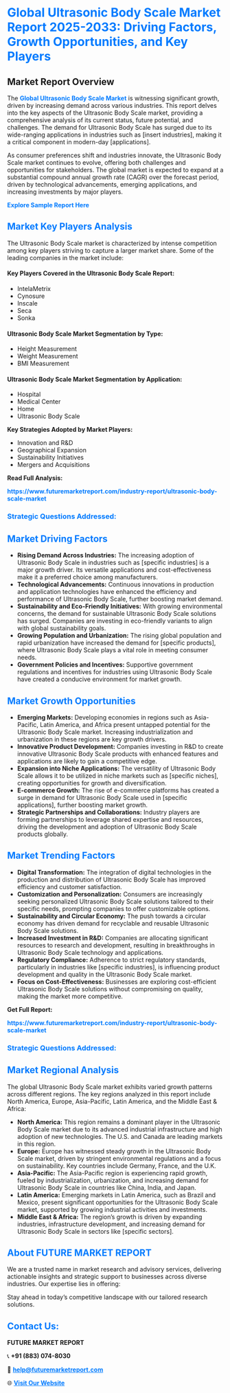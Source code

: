 <h1 style="color: #007BFF;">Global Ultrasonic Body Scale Market Report 2025-2033: Driving Factors, Growth Opportunities, and Key Players</h1>

<section id="overview">
<h2>Market Report Overview</h2>
<p>The <a href="https://www.futuremarketreport.com/industry-report/ultrasonic-body-scale-market" style="color: #007BFF; text-decoration: none;"><strong>Global Ultrasonic Body Scale Market</strong></a> is witnessing significant growth, driven by increasing demand across various industries. This report delves into the key aspects of the Ultrasonic Body Scale market, providing a comprehensive analysis of its current status, future potential, and challenges. The demand for Ultrasonic Body Scale has surged due to its wide-ranging applications in industries such as [insert industries], making it a critical component in modern-day [applications].</p>
<p>As consumer preferences shift and industries innovate, the Ultrasonic Body Scale market continues to evolve, offering both challenges and opportunities for stakeholders. The global market is expected to expand at a substantial compound annual growth rate (CAGR) over the forecast period, driven by technological advancements, emerging applications, and increasing investments by major players.</p>
</section>

<section id="overview">
<p><a href="https://www.futuremarketreport.com/request-sample/reportId=125273" style="color: #007BFF; text-decoration: none;"><strong>Explore Sample Report Here</strong></a></p>
</section>

<section id="key-players">
<h2 style="color: #007BFF;">Market Key Players Analysis</h2>
<p>The Ultrasonic Body Scale market is characterized by intense competition among key players striving to capture a larger market share. Some of the leading companies in the market include:</p>
<h4>Key Players Covered in the Ultrasonic Body Scale Report:</h4>
<ul><li>IntelaMetrix</li><li>Cynosure</li><li>Inscale</li><li>Seca</li><li>Sonka</li></ul>
<h4>Ultrasonic Body Scale Market Segmentation by Type:</h4>
<ul><li>Height Measurement</li><li>Weight Measurement</li><li>BMI Measurement</li></ul>

<h4>Ultrasonic Body Scale Market Segmentation by Application:</h4>
<ul><li>Hospital</li><li>Medical Center</li><li>Home</li><li>Ultrasonic Body Scale</li></ul>
<p><strong>Key Strategies Adopted by Market Players:</strong></p>
<ul>
<li>Innovation and R&D</li>
<li>Geographical Expansion</li>
<li>Sustainability Initiatives</li>
<li>Mergers and Acquisitions</li>
</ul>
</section>

<section>
<p><strong>Read Full Analysis: </strong></p><a href="https://www.futuremarketreport.com/industry-report/ultrasonic-body-scale-market" style="color: #007BFF; text-decoration: none;"><strong>https://www.futuremarketreport.com/industry-report/ultrasonic-body-scale-market</strong></a>
<h3 style="color: #007BFF;">Strategic Questions Addressed:</h3>
</section>

<section id="driving-factors">
<h2 style="color: #007BFF;">Market Driving Factors</h2>
<ul>
<li><strong>Rising Demand Across Industries:</strong> The increasing adoption of Ultrasonic Body Scale in industries such as [specific industries] is a major growth driver. Its versatile applications and cost-effectiveness make it a preferred choice among manufacturers.</li>
<li><strong>Technological Advancements:</strong> Continuous innovations in production and application technologies have enhanced the efficiency and performance of Ultrasonic Body Scale, further boosting market demand.</li>
<li><strong>Sustainability and Eco-Friendly Initiatives:</strong> With growing environmental concerns, the demand for sustainable Ultrasonic Body Scale solutions has surged. Companies are investing in eco-friendly variants to align with global sustainability goals.</li>
<li><strong>Growing Population and Urbanization:</strong> The rising global population and rapid urbanization have increased the demand for [specific products], where Ultrasonic Body Scale plays a vital role in meeting consumer needs.</li>
<li><strong>Government Policies and Incentives:</strong> Supportive government regulations and incentives for industries using Ultrasonic Body Scale have created a conducive environment for market growth.</li>
</ul>
</section>

<section id="growth-opportunities">
<h2 style="color: #007BFF;">Market Growth Opportunities</h2>
<ul>
<li><strong>Emerging Markets:</strong> Developing economies in regions such as Asia-Pacific, Latin America, and Africa present untapped potential for the Ultrasonic Body Scale market. Increasing industrialization and urbanization in these regions are key growth drivers.</li>
<li><strong>Innovative Product Development:</strong> Companies investing in R&D to create innovative Ultrasonic Body Scale products with enhanced features and applications are likely to gain a competitive edge.</li>
<li><strong>Expansion into Niche Applications:</strong> The versatility of Ultrasonic Body Scale allows it to be utilized in niche markets such as [specific niches], creating opportunities for growth and diversification.</li>
<li><strong>E-commerce Growth:</strong> The rise of e-commerce platforms has created a surge in demand for Ultrasonic Body Scale used in [specific applications], further boosting market growth.</li>
<li><strong>Strategic Partnerships and Collaborations:</strong> Industry players are forming partnerships to leverage shared expertise and resources, driving the development and adoption of Ultrasonic Body Scale products globally.</li>
</ul>
</section>

<section id="trending-factors">
<h2 style="color: #007BFF;">Market Trending Factors</h2>
<ul>
<li><strong>Digital Transformation:</strong> The integration of digital technologies in the production and distribution of Ultrasonic Body Scale has improved efficiency and customer satisfaction.</li>
<li><strong>Customization and Personalization:</strong> Consumers are increasingly seeking personalized Ultrasonic Body Scale solutions tailored to their specific needs, prompting companies to offer customizable options.</li>
<li><strong>Sustainability and Circular Economy:</strong> The push towards a circular economy has driven demand for recyclable and reusable Ultrasonic Body Scale solutions.</li>
<li><strong>Increased Investment in R&D:</strong> Companies are allocating significant resources to research and development, resulting in breakthroughs in Ultrasonic Body Scale technology and applications.</li>
<li><strong>Regulatory Compliance:</strong> Adherence to strict regulatory standards, particularly in industries like [specific industries], is influencing product development and quality in the Ultrasonic Body Scale market.</li>
<li><strong>Focus on Cost-Effectiveness:</strong> Businesses are exploring cost-efficient Ultrasonic Body Scale solutions without compromising on quality, making the market more competitive.</li>
</ul>
</section>

<section>
<p><strong>Get Full Report: </strong></p><a href="https://www.futuremarketreport.com/industry-report/ultrasonic-body-scale-market" style="color: #007BFF; text-decoration: none;"><strong>https://www.futuremarketreport.com/industry-report/ultrasonic-body-scale-market</strong></a>
<h3 style="color: #007BFF;">Strategic Questions Addressed:</h3>
</section>


<section id="regional-analysis">
<h2 style="color: #007BFF;">Market Regional Analysis</h2>
<p>The global Ultrasonic Body Scale market exhibits varied growth patterns across different regions. The key regions analyzed in this report include North America, Europe, Asia-Pacific, Latin America, and the Middle East & Africa:</p>
<ul>
<li><strong>North America:</strong> This region remains a dominant player in the Ultrasonic Body Scale market due to its advanced industrial infrastructure and high adoption of new technologies. The U.S. and Canada are leading markets in this region.</li>
<li><strong>Europe:</strong> Europe has witnessed steady growth in the Ultrasonic Body Scale market, driven by stringent environmental regulations and a focus on sustainability. Key countries include Germany, France, and the U.K.</li>
<li><strong>Asia-Pacific:</strong> The Asia-Pacific region is experiencing rapid growth, fueled by industrialization, urbanization, and increasing demand for Ultrasonic Body Scale in countries like China, India, and Japan.</li>
<li><strong>Latin America:</strong> Emerging markets in Latin America, such as Brazil and Mexico, present significant opportunities for the Ultrasonic Body Scale market, supported by growing industrial activities and investments.</li>
<li><strong>Middle East & Africa:</strong> The region’s growth is driven by expanding industries, infrastructure development, and increasing demand for Ultrasonic Body Scale in sectors like [specific sectors].</li>
</ul>
</section>

<footer>
<h2 style="color: #007BFF;">About FUTURE MARKET REPORT</h2>
<p>We are a trusted name in market research and advisory services, delivering actionable insights and strategic support to businesses across diverse industries. Our expertise lies in offering:</p>

<p>Stay ahead in today’s competitive landscape with our tailored research solutions.</p>

<h2 style="color: #007BFF;">Contact Us:</h2>
<p><strong>FUTURE MARKET REPORT</strong></p>
<p>📞 <strong>+91 (883) 074-8030</strong></p>
<p>📧 <strong><a href="mailto:help@futuremarketreport.com" style="color: #007BFF;">help@futuremarketreport.com</a></strong></p>
<p>🌐 <strong><a href="https://www.futuremarketreport.com/" style="color: #007BFF;">Visit Our Website</a></strong></p>
</footer>